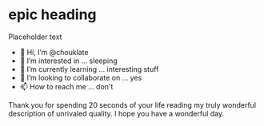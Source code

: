 # epic heading

Placeholder text

- 👋 Hi, I’m @chouklate
- 👀 I’m interested in ... sleeping
- 🌱 I’m currently learning ... interesting stuff
- 💞️ I’m looking to collaborate on ... yes
- 📫 How to reach me ... don't

Thank you for spending 20 seconds of your life reading my truly wonderful description of unrivaled quality. I hope you have a wonderful day.
